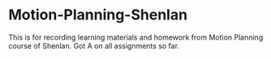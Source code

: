 # Motion-Planning-Shenlan
This is for recording learning materials and homework from Motion Planning course of Shenlan. Got A on all assignments so far.
